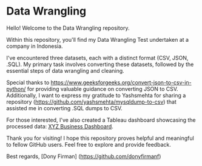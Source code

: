 # Data Wrangling

Hello! Welcome to the Data Wrangling repository.

Within this repository, you'll find my Data Wrangling Test undertaken at a company in Indonesia.

I've encountered three datasets, each with a distinct format (CSV, JSON, .SQL). My primary task involves converting these datasets, followed by the essential steps of data wrangling and cleaning.

Special thanks to https://www.geeksforgeeks.org/convert-json-to-csv-in-python/ for providing valuable guidance on converting JSON to CSV. Additionally, I want to express my gratitude to Yashsmehta for sharing a repository (https://github.com/yashsmehta/mysqldump-to-csv) that assisted me in converting .SQL dumps to CSV.

For those interested, I've also created a Tableau dashboard showcasing the processed data: [XYZ Business Dashboard](https://public.tableau.com/views/XYZBussinessDashboard/XYZBussinessDashboard?:language=en-US&:display_count=n&:origin=viz_share_link).

Thank you for visiting! I hope this repository proves helpful and meaningful to fellow GitHub users. Feel free to explore and provide feedback.

Best regards,
[Dony Firman] 
(https://github.com/donyfirmanf)
